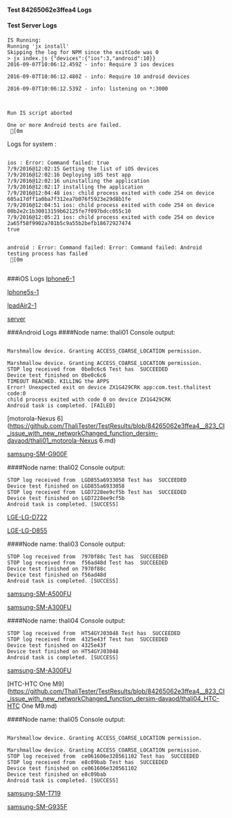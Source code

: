 #### Test 84265062e3ffea4 Logs

#### Test Server Logs
```
IS Running:
Running 'jx install'
Skipping the log for NPM since the exitCode was 0
> jx index.js {"devices":{"ios":3,"android":10}}
2016-09-07T10:06:12.459Z - info: Require 3 ios devices

2016-09-07T10:06:12.480Z - info: Require 10 android devices

2016-09-07T10:06:12.539Z - info: listening on *:3000


 
Run IS script aborted
 
One or more Android tests are failed.
 [0m

```


Logs for system : 
```

ios : Error: Command failed: true
7/9/2016@12:02:15 Getting the list of iOS devices 
7/9/2016@12:02:16 Deploying iOS test app 
7/9/2016@12:02:16 uninstalling the application 
7/9/2016@12:02:17 installing the application 
7/9/2016@12:04:48 ios: child process exited with code 254 on device 605a17dff1a0ba7f312ea7b076f5923e29d8b1fe 
7/9/2016@12:04:51 ios: child process exited with code 254 on device 00b2e2c1b30013159b62125fe7f097bdcc055c10 
7/9/2016@12:05:21 ios: child process exited with code 254 on device 2a65f58f9902a701b5c9a55b2befb18672927474 
true


android : Error: Command failed: Error: Command failed: Android testing process has failed
 [0m


```
###iOS Logs
[Iphone6-1](https://github.com/ThaliTester/TestResults/blob/84265062e3ffea4__823_CI_issue_with_new_networkChanged_function_dersim-davaod/iOS_Iphone6-1.md)

[Iphone5s-1](https://github.com/ThaliTester/TestResults/blob/84265062e3ffea4__823_CI_issue_with_new_networkChanged_function_dersim-davaod/iOS_Iphone5s-1.md)

[IpadAir2-1](https://github.com/ThaliTester/TestResults/blob/84265062e3ffea4__823_CI_issue_with_new_networkChanged_function_dersim-davaod/iOS_IpadAir2-1.md)

[server](https://github.com/ThaliTester/TestResults/blob/84265062e3ffea4__823_CI_issue_with_new_networkChanged_function_dersim-davaod/iOS_server.md)


###Android Logs
####Node name: thali01
Console output:
```

Marshmallow device. Granting ACCESS_COARSE_LOCATION permission.

Marshmallow device. Granting ACCESS_COARSE_LOCATION permission.
STOP log received from  0be0c6c6 Test has  SUCCEEDED
Device test finished on 0be0c6c6 
TIMEOUT REACHED. KILLING the APPS
Error! Unexpected exit on device ZX1G429CRK app:com.test.thalitest code:0 
child process exited with code 0 on device ZX1G429CRK 
Android task is completed. [FAILED]
```
[motorola-Nexus 6](https://github.com/ThaliTester/TestResults/blob/84265062e3ffea4__823_CI_issue_with_new_networkChanged_function_dersim-davaod/thali01_motorola-Nexus 6.md)

[samsung-SM-G900F](https://github.com/ThaliTester/TestResults/blob/84265062e3ffea4__823_CI_issue_with_new_networkChanged_function_dersim-davaod/thali01_samsung-SM-G900F.md)

####Node name: thali02
Console output:
```
STOP log received from  LGD855a6933058 Test has  SUCCEEDED
Device test finished on LGD855a6933058 
STOP log received from  LGD7228ee9cf5b Test has  SUCCEEDED
Device test finished on LGD7228ee9cf5b 
Android task is completed. [SUCCESS]
```
[LGE-LG-D722](https://github.com/ThaliTester/TestResults/blob/84265062e3ffea4__823_CI_issue_with_new_networkChanged_function_dersim-davaod/thali02_LGE-LG-D722.md)

[LGE-LG-D855](https://github.com/ThaliTester/TestResults/blob/84265062e3ffea4__823_CI_issue_with_new_networkChanged_function_dersim-davaod/thali02_LGE-LG-D855.md)

####Node name: thali03
Console output:
```
STOP log received from  7970f88c Test has  SUCCEEDED
STOP log received from  f56ad48d Test has  SUCCEEDED
Device test finished on 7970f88c 
Device test finished on f56ad48d 
Android task is completed. [SUCCESS]
```
[samsung-SM-A500FU](https://github.com/ThaliTester/TestResults/blob/84265062e3ffea4__823_CI_issue_with_new_networkChanged_function_dersim-davaod/thali03_samsung-SM-A500FU.md)

[samsung-SM-A300FU](https://github.com/ThaliTester/TestResults/blob/84265062e3ffea4__823_CI_issue_with_new_networkChanged_function_dersim-davaod/thali03_samsung-SM-A300FU.md)

####Node name: thali04
Console output:
```
STOP log received from  HT54GYJ03048 Test has  SUCCEEDED
STOP log received from  4325e43f Test has  SUCCEEDED
Device test finished on 4325e43f 
Device test finished on HT54GYJ03048 
Android task is completed. [SUCCESS]
```
[samsung-SM-A300FU](https://github.com/ThaliTester/TestResults/blob/84265062e3ffea4__823_CI_issue_with_new_networkChanged_function_dersim-davaod/thali04_samsung-SM-A300FU.md)

[HTC-HTC One M9](https://github.com/ThaliTester/TestResults/blob/84265062e3ffea4__823_CI_issue_with_new_networkChanged_function_dersim-davaod/thali04_HTC-HTC One M9.md)

####Node name: thali05
Console output:
```

Marshmallow device. Granting ACCESS_COARSE_LOCATION permission.

Marshmallow device. Granting ACCESS_COARSE_LOCATION permission.
STOP log received from  ce061606e320561102 Test has  SUCCEEDED
STOP log received from  e8c09bab Test has  SUCCEEDED
Device test finished on ce061606e320561102 
Device test finished on e8c09bab 
Android task is completed. [SUCCESS]
```
[samsung-SM-T719](https://github.com/ThaliTester/TestResults/blob/84265062e3ffea4__823_CI_issue_with_new_networkChanged_function_dersim-davaod/thali05_samsung-SM-T719.md)

[samsung-SM-G935F](https://github.com/ThaliTester/TestResults/blob/84265062e3ffea4__823_CI_issue_with_new_networkChanged_function_dersim-davaod/thali05_samsung-SM-G935F.md)




